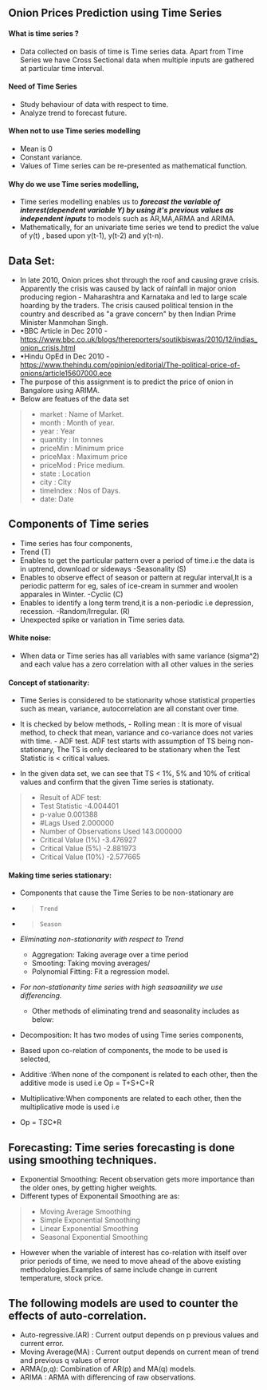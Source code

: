 ## Onion Prices Prediction using Time Series

#### What is time series ?
- Data collected on basis of time is Time series data. Apart from Time Series we have Cross Sectional data when multiple inputs are gathered at particular time interval.

#### Need of Time Series
- Study behaviour of data with respect to time.
- Analyze trend to forecast future.

#### When not to use Time series modelling
- Mean is 0
- Constant variance.
- Values of Time series can be re-presented as mathematical function.

#### Why do we use Time series modelling, 
- Time series modelling enables us to ___forecast the variable of interest(dependent variable Y) by using it's previous values as independent inputs___ to models such as AR,MA,ARMA and ARIMA.
- Mathematically, for an univariate time series we tend to predict the value of y(t) , based upon y(t-1), y(t-2) and y(t-n).

## Data Set:
- In late 2010, Onion prices shot through the roof and causing grave crisis. Apparently the crisis was caused by lack of rainfall in major onion producing region - Maharashtra and Karnataka and led to large scale hoarding by the traders. The crisis caused political tension in the country and described as "a grave concern" by then Indian Prime Minister Manmohan Singh.
- •BBC Article in Dec 2010 - https://www.bbc.co.uk/blogs/thereporters/soutikbiswas/2010/12/indias_onion_crisis.html 
- •Hindu OpEd in Dec 2010 - https://www.thehindu.com/opinion/editorial/The-political-price-of-onions/article15607000.ece
- The purpose of this assignment is to predict the price of onion in Bangalore using ARIMA.
- Below are featues of the data set
> - market : Name of Market.
> - month : Month of year.
> - year : Year
> - quantity : In tonnes
> - priceMin : Minimum price
> - priceMax : Maximum price
> - priceMod : Price medium.
> - state : Location
> - city : City
> - timeIndex : Nos of Days.
> - date: Date

## Components of Time series
- Time series has four components, 
- Trend (T) 
-	Enables to get the particular pattern over a period of time.i.e the data is in uptrend, download or sideways
-Seasonality (S)
-	Enables to observe effect of season or pattern at regular interval,It is a periodic patterm for eg, sales of ice-cream in summer and woolen apparales in Winter.
-Cyclic (C)
-	Enables to identify a long term trend,it is a non-periodic i.e depression, recession.
-Random/Irregular. (R)
-	Unexpected spike or variation in Time series data.

#### White noise:
- When data or Time series has all variables with same variance (sigma^2) and each value has a zero correlation with all other values in the series

#### Concept of stationarity:
-	Time Series is considered to be stationarity whose statistical properties such as mean, variance, autocorrelation are all constant over time.
-	It is checked by below methods, 
		- Rolling mean : It is more of visual method, to check that mean, variance and co-variance does not varies with time.
		- ADF test. ADF test starts with assumption of TS being non-stationary, The TS is only decleared to be stationary when the Test Statistic is < critical values.

- In the given data set, we can see that TS < 1%, 5% and 10% of critical values and confirm that the given Time series is stationaty.
> - Result of ADF test:
> - Test Statistic                  -4.004401
> - p-value                          0.001388
> - #Lags Used                       2.000000
> - Number of Observations Used    143.000000
> - Critical Value (1%)             -3.476927
> - Critical Value (5%)             -2.881973
> - Critical Value (10%)            -2.577665

#### Making time series stationary:
- Components that cause the Time Series to be non-stationary are
- > 	Trend
- > 	Season
- _Eliminating non-stationarity with respect to Trend_
	- Aggregation: Taking average over a time period 
	- Smooting: Taking moving averages/
	- Polynomial Fitting: Fit a regression model.

- _For non-stationarity time series with high seasoanility we use differencing._
	- Other methods of eliminating trend and seasonality includes as below:
-    Decomposition: It has two modes of using Time series components,
- 	Based upon co-relation of components, the mode to be used is selected,
-	Additive :When none of the component is related to each other, then the additive mode is used i.e 
	Op = T+S+C+R
-	Multiplicative:When components are related to each other, then the multiplicative mode is used i.e 
-	Op = T*S*C*R

## Forecasting: Time series forecasting is done using smoothing techniques.

-	Exponential Smoothing: Recent observation gets more importance than the older ones, by getting higher weights.
- 	Different types of Exponentail Smoothing are as:
> - Moving Average Smoothing
> - Simple Exponential Smoothing
> - Linear Exponential Smoothing
> - Seasonal Exponential Smoothing

- However when the variable of interest has co-relation with itself over prior periods of time, we need to move ahead of the above existing methodologies.Examples of same include change in current temperature, stock price. 

## The following models are used to counter the effects of auto-correlation.

- Auto-regressive.(AR) : Current output depends on p previous values and current error.
- Moving Average(MA) : Current output depends on current mean of trend and previous q values of error
- ARMA(p,q): Combination of AR(p) and MA(q) models.
- ARIMA : ARMA with differencing of raw observations.







